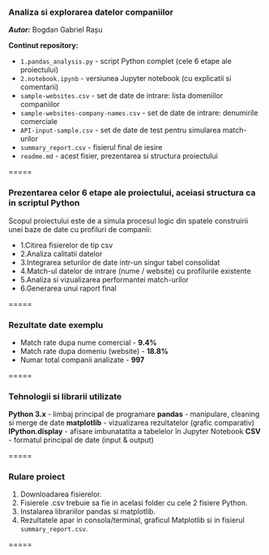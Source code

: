 ### Analiza si explorarea datelor companiilor ###

***Autor:*** Bogdan Gabriel Rașu

**Continut repository:**  
- `1.pandas_analysis.py` - script Python complet (cele 6 etape ale proiectului)  
- `2.notebook.ipynb` - versiunea Jupyter notebook (cu explicatii si comentarii)  
- `sample-websites.csv` - set de date de intrare: lista domeniilor companiilor  
- `sample-websites-company-names.csv` - set de date de intrare: denumirile comerciale
- `API-input-sample.csv` - set de date de test pentru simularea match-urilor  
- `summary_report.csv` - fisierul final de iesire  
- `readme.md` - acest fisier, prezentarea si structura proiectului

=====

### Prezentarea celor 6 etape ale proiectului, aceiasi structura ca in scriptul Python ###

Scopul proiectului este de a simula procesul logic din spatele construirii unei baze de date cu profiluri de companii:
- 1.Citirea fisierelor de tip csv
- 2.Analiza calitatii datelor
- 3.Integrarea seturilor de date intr-un singur tabel consolidat
- 4.Match-ul datelor de intrare (nume / website) cu profilurile existente
- 5.Analiza si vizualizarea performantei match-urilor
- 6.Generarea unui raport final 

=====

### Rezultate date exemplu ###

- Match rate dupa nume comercial - **9.4%** 
- Match rate dupa domeniu (website) - **18.8%** 
- Numar total companii analizate - **997** 

=====

### Tehnologii si librarii utilizate ###

**Python 3.x** - limbaj principal de programare 
**pandas** - manipulare, cleaning si merge de date 
**matplotlib** - vizualizarea rezultatelor (grafic comparativ)
**IPython.display** - afisare imbunatatita a tabelelor în Jupyter Notebook
**CSV** - formatul principal de date (input & output) 

=====

### Rulare proiect ###

1. Downloadarea fisierelor.  
2. Fisierele .csv trebuie sa fie in acelasi folder cu cele 2 fisiere Python. 
3. Instalarea librariilor pandas si matplotlib.
4. Rezultatele apar in consola/terminal, graficul Matplotlib si in fisierul `summary_report.csv`.

=====


